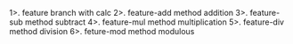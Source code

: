 1>. feature branch with calc
2>. feature-add method addition
3>. feature-sub method subtract 
4>. feature-mul method multiplication
5>. feature-div method division
6>. feture-mod method modulous

